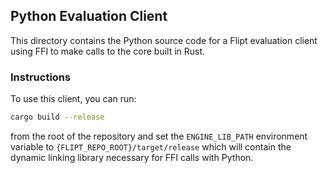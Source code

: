 ## Python Evaluation Client

This directory contains the Python source code for a Flipt evaluation client using FFI to make calls to the core built in Rust.

### Instructions

To use this client, you can run:

```bash
cargo build --release
```

from the root of the repository and set the `ENGINE_LIB_PATH` environment variable to `{FLIPT_REPO_ROOT}/target/release` which will contain the dynamic linking library necessary for FFI calls with Python.
